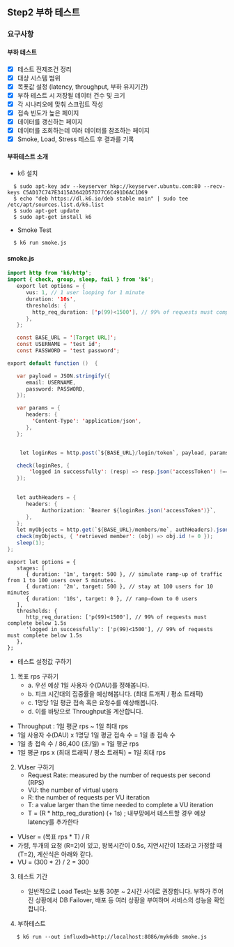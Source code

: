 ## Step2 부하 테스트

### 요구사항
#### 부하 테스트
- [x] 테스트 전제조건 정리
- [x] 대상 시스템 범위
- [x] 목푯값 설정 (latency, throughput, 부하 유지기간)
- [x] 부하 테스트 시 저장될 데이터 건수 및 크기
- [x] 각 시나리오에 맞춰 스크립트 작성
- [x] 접속 빈도가 높은 페이지
- [x] 데이터를 갱신하는 페이지
- [x] 데이터를 조회하는데 여러 데이터를 참조하는 페이지
- [x] Smoke, Load, Stress 테스트 후 결과를 기록

#### 부하테스트 소개
* k6 설치
```shell
  $ sudo apt-key adv --keyserver hkp://keyserver.ubuntu.com:80 --recv-keys C5AD17C747E3415A3642D57D77C6C491D6AC1D69
  $ echo "deb https://dl.k6.io/deb stable main" | sudo tee /etc/apt/sources.list.d/k6.list
  $ sudo apt-get update
  $ sudo apt-get install k6
```
* Smoke Test
```
  $ k6 run smoke.js
```

#### smoke.js
```java
import http from 'k6/http';
import { check, group, sleep, fail } from 'k6';
   export let options = {
      vus: 1, // 1 user looping for 1 minute
      duration: '10s',
      thresholds: {
        http_req_duration: ['p(99)<1500'], // 99% of requests must complete below 1.5s
      },
   };

   const BASE_URL = '[Target URL]';
   const USERNAME = 'test id';
   const PASSWORD = 'test password';

export default function ()  {

   var payload = JSON.stringify({
      email: USERNAME,
      password: PASSWORD,
   });

   var params = {
      headers: {
        'Content-Type': 'application/json',
      },
   };


    let loginRes = http.post(`${BASE_URL}/login/token`, payload, params);

   check(loginRes, {
       'logged in successfully': (resp) => resp.json('accessToken') !== '',
   });

   
   let authHeaders = {
      headers: {
           Authorization: `Bearer ${loginRes.json('accessToken')}`,
      },
   };
   let myObjects = http.get(`${BASE_URL}/members/me`, authHeaders).json();
   check(myObjects, { 'retrieved member': (obj) => obj.id != 0 });
   sleep(1);
};
```

```
export let options = {
   stages: [
      { duration: '1m', target: 500 }, // simulate ramp-up of traffic from 1 to 100 users over 5 minutes.
      { duration: '2m', target: 500 }, // stay at 100 users for 10 minutes
      { duration: '10s', target: 0 }, // ramp-down to 0 users
   ],
   thresholds: {
      http_req_duration: ['p(99)<1500'], // 99% of requests must complete below 1.5s
      'logged in successfully': ['p(99)<1500'], // 99% of requests must complete below 1.5s
   },
};
```

* 테스트 설정값 구하기
1. 목표 rps 구하기
   - a. 우선 예상 1일 사용자 수(DAU)를 정해봅니다.
   - b. 피크 시간대의 집중률을 예상해봅니다. (최대 트개픽 / 평소 트래픽)
   - c. 1명당 1일 평균 접속 혹은 요청수를 예상해봅니다.
   - d. 이를 바탕으로 Throughput을 계산합니다.

- Throughput : 1일 평균 rps ~ 1일 최대 rps
- 1일 사용자 수(DAU) x 1명당 1일 평균 접속 수 = 1일 총 접속 수
- 1일 총 접속 수 / 86,400 (초/일) = 1일 평균 rps
- 1일 평균 rps x (최대 트래픽 / 평소 트래픽) = 1일 최대 rps


2. VUser 구하기
   - Request Rate: measured by the number of requests per second (RPS)
   - VU: the number of virtual users
   - R: the number of requests per VU iteration
   - T: a value larger than the time needed to complete a VU iteration
   - T = (R * http_req_duration) (+ 1s) ; 내부망에서 테스트할 경우 예상 latency를 추가한다

- VUser = (목표 rps * T) / R
- 가령, 두개의 요청 (R=2)이 있고, 왕복시간이 0.5s, 지연시간이 1초라고 가정할 때 (T=2), 계산식은 아래와 같다.
- VU = (300 * 2) / 2 = 300

3. 테스트 기간
   - 일반적으로 Load Test는 보통 30분 ~ 2시간 사이로 권장합니다. 부하가 주어진 상황에서 DB Failover, 배포 등 여러 상황을 부여하며 서비스의 성능을 확인합니다.

4. 부하테스트
```shell
   $ k6 run --out influxdb=http://localhost:8086/myk6db smoke.js
```
